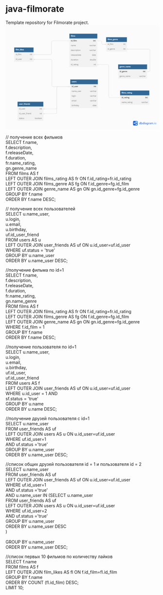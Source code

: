 # java-filmorate
Template repository for Filmorate project.
 ![](https://github.com/Sergey19911991/java-filmorate/blob/main/%D0%A1%D1%85%D0%B5%D0%BC%D0%B0%20%D0%91%D0%94.png)
 
 // получение всех фильмов<br/>
SELECT f.name,<br/>
       f.description,<br/>
       f.releaseDate,<br/>
       f.duration,<br/>
       fr.name_rating,<br/>
       gn.genre_name<br/>
FROM films AS f<br/>
LEFT OUTER JOIN films_rating AS fr ON f.id_rating=fr.id_rating<br/>
LEFT OUTER JOIN films_genre AS fg ON f.id_genre=fg.id_film<br/>
LEFT OUTER JOIN genre_name AS gn ON gn.id_genre=fg.id_genre<br/>
GROUP BY f.name<br/>
ORDER BY f.name DESC;<br/>



// получение всех пользователей<br/>
SELECT u.name_user,<br/>
       u.login,<br/>
       u.email,<br/>
       u.birthday,<br/>
       uf.id_user_friend<br/>
FROM users AS u<br/>
LEFT OUTER JOIN user_friends AS uf ON u.id_user=uf.id_user<br/>
WHERE uf.status = 'true'<br/>
GROUP BY u.name_user<br/>
ORDER BY u.name_user DESC;<br/>


//получение фильма по id=1<br/>
SELECT f.name,<br/>
       f.description,<br/>
       f.releaseDate,<br/>
       f.duration,<br/>
       fr.name_rating,<br/>
       gn.name_genre<br/>
FROM films AS f<br/>
LEFT OUTER JOIN films_rating AS fr ON f.id_rating=fr.id_rating<br/>
LEFT OUTER JOIN films_genre AS fg ON f.id_genre=fg.id_film<br/>
LEFT OUTER JOIN genre_name AS gn ON gn.id_genre=fg.id_genre<br/>
WHERE f.id_film = 1<br/>
GROUP BY f.name<br/>
ORDER BY f.name DESC;<br/>


//получение пользователя по id=1<br/>
SELECT u.name_user,<br/>
       u.login,<br/>
       u.email,<br/>
       u.birthday,<br/>
       uf.id_user,<br/>
       uf.id_user_friend<br/>
FROM users AS f<br/>
LEFT OUTER JOIN user_friends AS uf ON u.id_user=uf.id_user<br/>
WHERE u.id_user = 1 AND<br/>
      sf.status = 'true'<br/>
GROUP BY u.name<br/>
ORDER BY u.name DESC;<br/>


//получение друзей пользователя с id=1<br/>
SELECT u.name_user<br/>
FROM user_friends AS uf<br/>
LEFT OUTER JOIN users AS u ON u.id_user=uf.id_user<br/>
WHERE uf.id_user=1<br/>
      AND uf.status ='true'<br/>
GROUP BY u.name_user<br/>
ORDER BY u.name_user DESC;<br/>


//список общих друзей пользователя id = 1 и пользователя id = 2<br/>
SELECT u.name_user<br/>
FROM user_friends AS uf<br/>
LEFT OUTER JOIN user_friends AS uf ON u.id_user=uf.id_user<br/>
WHERE  uf.id_user=1 <br/>
       AND uf.status ='true'<br/>
       AND u.name_user IN (SELECT u.name_user<br/>
                           FROM user_friends AS uf<br/>
                           LEFT OUTER JOIN users AS u ON u.id_user=uf.id_user<br/>
                           WHERE uf.id_user=2<br/>
                           AND uf.status ='true'<br/>
                           GROUP BY u.name_user<br/>
                           ORDER BY u.name_user DESC<br/>
                          )<br/>      
GROUP BY u.name_user<br/>
ORDER BY u.name_user DESC;<br/>



//список первых 10 фильмов по количеству лайков<br/>
SELECT f.name<br/>
FROM films AS f<br/>
LEFT OUTER JOIN film_likes AS fl ON f.id_film=fl.id_film<br/>
GROUP BY f.name<br/>
ORDER BY COUNT (fl.id_film) DESC;<br/>
LIMIT 10;<br/>
